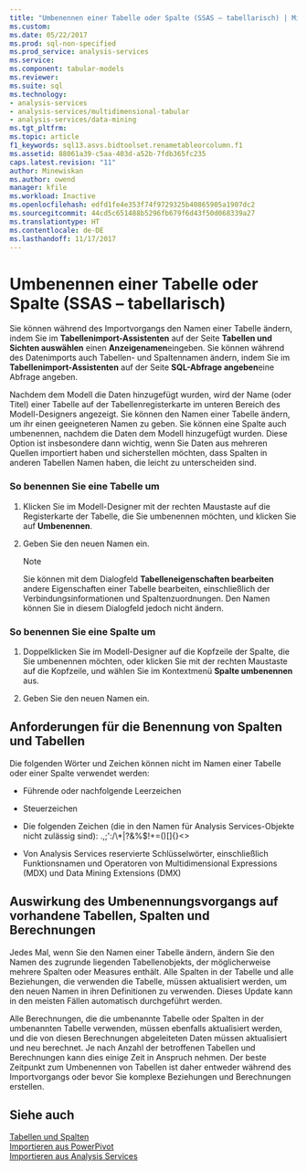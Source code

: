 ```yaml
---
title: "Umbenennen einer Tabelle oder Spalte (SSAS – tabellarisch) | Microsoft Docs"
ms.custom: 
ms.date: 05/22/2017
ms.prod: sql-non-specified
ms.prod_service: analysis-services
ms.service: 
ms.component: tabular-models
ms.reviewer: 
ms.suite: sql
ms.technology:
- analysis-services
- analysis-services/multidimensional-tabular
- analysis-services/data-mining
ms.tgt_pltfrm: 
ms.topic: article
f1_keywords: sql13.asvs.bidtoolset.renametableorcolumn.f1
ms.assetid: 88061a39-c5aa-403d-a52b-7fdb365fc235
caps.latest.revision: "11"
author: Minewiskan
ms.author: owend
manager: kfile
ms.workload: Inactive
ms.openlocfilehash: edfd1fe4e353f74f9729325b40865905a1907dc2
ms.sourcegitcommit: 44cd5c651488b5296fb679f6d43f50d068339a27
ms.translationtype: HT
ms.contentlocale: de-DE
ms.lasthandoff: 11/17/2017
---
```

# <a name="rename-a-table-or-column-ssas-tabular"></a>Umbenennen einer Tabelle oder Spalte (SSAS – tabellarisch)
  Sie können während des Importvorgangs den Namen einer Tabelle ändern, indem Sie im **Tabellenimport-Assistenten** auf der Seite **Tabellen und Sichten auswählen** einen **Anzeigenamen**eingeben. Sie können während des Datenimports auch Tabellen- und Spaltennamen ändern, indem Sie im **Tabellenimport-Assistenten** auf der Seite **SQL-Abfrage angeben**eine Abfrage angeben.  
  
 Nachdem dem Modell die Daten hinzugefügt wurden, wird der Name (oder Titel) einer Tabelle auf der Tabellenregisterkarte im unteren Bereich des Modell-Designers angezeigt. Sie können den Namen einer Tabelle ändern, um ihr einen geeigneteren Namen zu geben. Sie können eine Spalte auch umbenennen, nachdem die Daten dem Modell hinzugefügt wurden. Diese Option ist insbesondere dann wichtig, wenn Sie Daten aus mehreren Quellen importiert haben und sicherstellen möchten, dass Spalten in anderen Tabellen Namen haben, die leicht zu unterscheiden sind.  
  
### <a name="to-rename-a-table"></a>So benennen Sie eine Tabelle um  
  
1.  Klicken Sie im Modell-Designer mit der rechten Maustaste auf die Registerkarte der Tabelle, die Sie umbenennen möchten, und klicken Sie auf **Umbenennen**.  
  
2.  Geben Sie den neuen Namen ein.  
  
    > [!NOTE]  
    >  Sie können mit dem Dialogfeld **Tabelleneigenschaften bearbeiten** andere Eigenschaften einer Tabelle bearbeiten, einschließlich der Verbindungsinformationen und Spaltenzuordnungen. Den Namen können Sie in diesem Dialogfeld jedoch nicht ändern.  
  
### <a name="to-rename-a-column"></a>So benennen Sie eine Spalte um  
  
1.  Doppelklicken Sie im Modell-Designer auf die Kopfzeile der Spalte, die Sie umbenennen möchten, oder klicken Sie mit der rechten Maustaste auf die Kopfzeile, und wählen Sie im Kontextmenü **Spalte umbenennen** aus.  
  
2.  Geben Sie den neuen Namen ein.  
  
## <a name="naming-requirements-for-columns-and-tables"></a>Anforderungen für die Benennung von Spalten und Tabellen  
 Die folgenden Wörter und Zeichen können nicht im Namen einer Tabelle oder einer Spalte verwendet werden:  
  
-   Führende oder nachfolgende Leerzeichen  
  
-   Steuerzeichen  
  
-   Die folgenden Zeichen (die in den Namen für Analysis Services-Objekte nicht zulässig sind): .,;':/\\*|?&%$!+=()[]{}<>  
  
-   Von Analysis Services reservierte Schlüsselwörter, einschließlich Funktionsnamen und Operatoren von Multidimensional Expressions (MDX) und Data Mining Extensions (DMX)  
  
## <a name="effect-of-renaming-on-existing-tables-columns-and-calculations"></a>Auswirkung des Umbenennungsvorgangs auf vorhandene Tabellen, Spalten und Berechnungen  
 Jedes Mal, wenn Sie den Namen einer Tabelle ändern, ändern Sie den Namen des zugrunde liegenden Tabellenobjekts, der möglicherweise mehrere Spalten oder Measures enthält. Alle Spalten in der Tabelle und alle Beziehungen, die verwenden die Tabelle, müssen aktualisiert werden, um den neuen Namen in ihren Definitionen zu verwenden. Dieses Update kann in den meisten Fällen automatisch durchgeführt werden.
  
 Alle Berechnungen, die die umbenannte Tabelle oder Spalten in der umbenannten Tabelle verwenden, müssen ebenfalls aktualisiert werden, und die von diesen Berechnungen abgeleiteten Daten müssen aktualisiert und neu berechnet. Je nach Anzahl der betroffenen Tabellen und Berechnungen kann dies einige Zeit in Anspruch nehmen. Der beste Zeitpunkt zum Umbenennen von Tabellen ist daher entweder während des Importvorgangs oder bevor Sie komplexe Beziehungen und Berechnungen erstellen.  
  
## <a name="see-also"></a>Siehe auch  
 [Tabellen und Spalten](../../analysis-services/tabular-models/tables-and-columns-ssas-tabular.md)   
 [Importieren aus PowerPivot](../../analysis-services/tabular-models/import-from-power-pivot-ssas-tabular.md)   
 [Importieren aus Analysis Services](../../analysis-services/tabular-models/import-from-analysis-services-ssas-tabular.md)  
  
  
